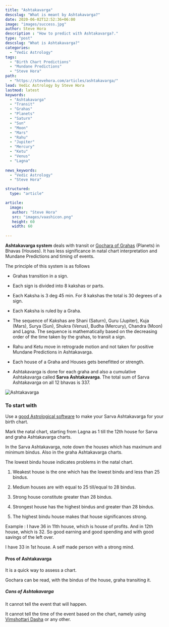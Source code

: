 ```yaml
---
title: "Ashtakavarga"
descslug: "What is meant by Ashtakavarga?"
date: 2020-06-02T12:52:36+06:00
image: "images/success.jpg"
author: Steve Hora
description : "How to predict with Ashtakavarga?."
type: "post"
descslug: "What is Ashtakavarga?"
categories: 
  - "Vedic Astrology"
tags:
  - "Birth Chart Predictions"
  - "Mundane Predictions"
  - "Steve Hora"
path:
  - "https://stevehora.com/articles/ashtakavarga/"
lead: Vedic Astrology by Steve Hora
lastmod: latest 
keywords:
  - "Ashtakavarga"
  - "Transit"
  - "Grahas"
  - "Planets"
  - "Saturn"
  - "Sun"
  - "Moon"
  - "Mars"
  - "Rahu"
  - "Jupiter"
  - "Mercury"
  - "Ketu"
  - "Venus"
  - "Lagna"
  
news_keywords:
  - "Vedic Astrology"
  - "Steve Hora"

structured:
  type: "article"

article:
  image:
   author: "Steve Hora"
   src: "images/vaashicon.png"
   height: 60
   width: 60
 
---
```


**Ashtakavarga system** deals with transit or [Gochara of Grahas](https://www.wisdomlib.org/definition/gochara) (Planets) in Bhavas (Houses). It has less significance in natal chart interpretation and Mundane Predictions and timing of events.

The principle of this system is as follows

* Grahas transition in a sign.

* Each sign is divided into 8 kakshas or parts.

* Each Kaksha is 3 deg 45 min. For 8 kakshas the total is 30 degrees of a sign.

* Each Kaksha is ruled by a Graha.

* The sequence of Kakshas are Shani (Saturn), Guru (Jupiter), Kuja (Mars), Surya (Sun), Shukra (Venus), Budha (Mercury), Chandra (Moon) and Lagna. The sequence is mathematically based on the decreasing order of the time taken by the grahas, to transit a sign.

* Rahu and Ketu move in retrograde motion and not taken for positive Mundane Predictions in Ashtakavarga.

* Each house of a Graha and Houses gets benefitted or strength.

* Ashtakavarga is done for each graha and also a cumulative Ashtakavarga called  **Sarva Ashtakavarga**. The total sum of Sarva Ashtakavarga on all 12 bhavas is 337.

![Ashtakavarga](/images/articles/ashtakavarga.png)

### To start with

Use a [good Astrological software](https://jagannatha-hora.informer.com/8.0/) to make your Sarva Ashtakavarga for your birth chart.

Mark the natal chart, starting from Lagna as 1 till the 12th house for Sarva and graha Ashtakavarga charts.

In the Sarva Ashtakavarga, note down the houses which has maximum and minimum bindus. Also in the graha Ashtakavarga charts.

The lowest bindu house indicates problems in the natal chart.

1. Weakest house is the one which has the lowest bindu and less than 25 bindus.

2. Medium houses are with equal to 25 till/equal to 28 bindus.

3. Strong house constitute greater than 28 bindus.

4. Strongest house has the highest bindus and greater than 28 bindus.

5. The highest bindu house makes that house significances strong.

Example : I have 36 in 11th house, which is house of profits. And in 12th house, which is 32. So good earning and good spending and with good savings of the left over.

I have 33 in 1st house. A self made person with a strong mind.

#### Pros of Ashtakavarga

It is a quick way to assess a chart.

Gochara can be read, with the bindus of the house, graha transiting it.

##### Cons of Ashtakavarga

It cannot tell the event that will happen.

It cannot tell the time of the event based on the chart, namely using [Vimshottari Dasha](https://en.wikipedia.org/wiki/Dasha_(astrology)) or any other.
